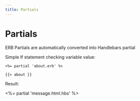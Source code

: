 ```yaml
---
title: Partials
---
```


# Partials

ERB Partials are automatically converted into Handlebars partial

Simple If statement checking variable value:
```
<%= partial 'about.erb' %>
```

```
{{> about }}
```

Result:

<%= partial 'message.html.hbs' %>